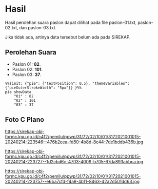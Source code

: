 # Hasil

Hasil perolehan suara paslon dapat dilihat pada file paslon-01.txt, paslon-02.txt, dan paslon-03.txt.

Jika tidak ada, artinya data tersebut belum ada pada SIREKAP.

## Perolehan Suara

 * Paslon 01: **82**.
 * Paslon 02: **101**.
 * Paslon 03: **37**.

```mermaid
%%{init: {"pie": {"textPosition": 0.5}, "themeVariables": {"pieOuterStrokeWidth": "5px"}} }%%
pie showData
    "01" : 82
    "02" : 101
    "03" : 37
```
## Foto C Plano

https://sirekap-obj-formc.kpu.go.id/c4f2/pemilu/ppwp/31/72/02/10/01/3172021001015-20240214-223546--476b2eea-fd80-4b8d-8c44-7de1bddb436b.jpg

https://sirekap-obj-formc.kpu.go.id/c4f2/pemilu/ppwp/31/72/02/10/01/3172021001015-20240214-223727--1d2cbd6c-4703-4009-b705-67da893abbca.jpg

https://sirekap-obj-formc.kpu.go.id/c4f2/pemilu/ppwp/31/72/02/10/01/3172021001015-20240214-223757--e6ba7cfd-f4a9-4b11-8463-42a2d501dd63.jpg
